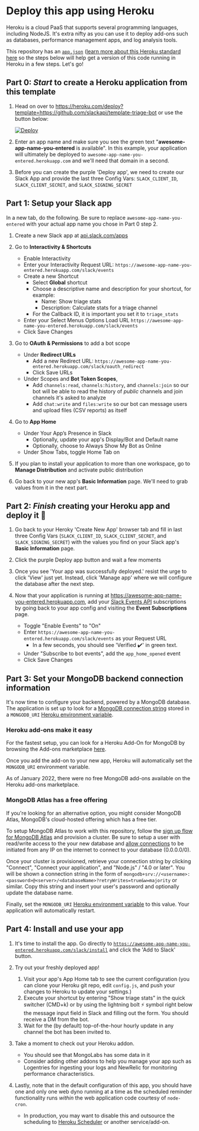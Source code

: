 # Deploy this app using Heroku

Heroku is a cloud PaaS that supports several programming languages, including NodeJS. It's extra nifty as you can use it to deploy add-ons such as databases, performance management apps, and log analysis tools.

This repository has an [`app.json`](../app.json) ([learn more about this Heroku standard here](https://devcenter.heroku.com/articles/heroku-button#creating-the-app-json-file) so the steps below will help get a version of this code running in Heroku in a few steps. Let's go!

## Part 0: _Start_ to create a Heroku application from this template

1. Head on over to https://heroku.com/deploy?template=https://github.com/slackapi/template-triage-bot or use the button below:
    
    [![Deploy](https://www.herokucdn.com/deploy/button.svg)](https://heroku.com/deploy?template=https://github.com/slackapi/template-triage-bot)


2. Enter an app name and make sure you see the green text "**awesome-app-name-you-entered** is available". In this example, your application will ultimately be deployed to `awesome-app-name-you-entered.herokuapp.com` and we'll need that domain in a second. 

3. Before you can create the purple 'Deploy app', we need to create our Slack App and provide the last three Config Vars: `SLACK_CLIENT_ID`, `SLACK_CLIENT_SECRET`, and `SLACK_SIGNING_SECRET`

## Part 1: Setup your Slack app 

In a new tab, do the following. Be sure to replace `awesome-app-name-you-entered` with your actual app name you chose in Part 0 step 2.

1. Create a new Slack app at [api.slack.com/apps](https://api.slack.com/apps)


2. Go to **Interactivity & Shortcuts** 
    - Enable Interactivity
    - Enter your Interactivity Request URL: `https://awesome-app-name-you-entered.herokuapp.com/slack/events`
    - Create a new Shortcut
      - Select **Global** shortcut
      - Choose a descriptive name and description for your shortcut, for example:
        - Name: Show triage stats
        - Description: Calculate stats for a triage channel
      - For the Callback ID, it is important you set it to `triage_stats`
    - Enter your Select Menus Options Load URL `https://awesome-app-name-you-entered.herokuapp.com/slack/events`
    - Click Save Changes


3. Go to **OAuth & Permissions** to add a bot scope
    - Under **Redirect URLs**
      - Add a new Redirect URL: `https://awesome-app-name-you-entered.herokuapp.com/slack/oauth_redirect`
      - Click Save URLs
    - Under Scopes and **Bot Token Scopes**, 
        - Add `channels:read`, `channels:history`, and `channels:join` so our bot will be able to read the history of _public_ channels and join channels it's asked to analyze
        - Add `chat:write` and `files:write` so our bot can message users and upload files (CSV reports) as itself

4. Go to **App Home** 
    - Under Your App’s Presence in Slack
      - Optionally, update your app's Display/Bot and Default name
      - Optionally, choose to Always Show My Bot as Online
    - Under Show Tabs, toggle Home Tab on

5. If you plan to install your application to more than one workspace, go to **Manage Distribution** and activate public distribution

6. Go back to your new app's **Basic Information** page. We'll need to grab values from it in the next part.

## Part 2: _Finish_ creating your Heroku app and deploy it 🚀

1. Go back to your Heroky 'Create New App' browser tab and fill in last three Config Vars (`SLACK_CLIENT_ID`, `SLACK_CLIENT_SECRET`, and `SLACK_SIGNING_SECRET`) with the values you find on your Slack app's **Basic Information** page.

2. Click the purple Deploy app button and wait a few moments

3. Once you see 'Your app was successfully deployed.' resist the urge to click 'View' just yet. Instead, click 'Manage app' where we will configure the database after the next step.

4. Now that your application is running at https://awesome-app-name-you-entered.herokuapp.com, add your [Slack Events API](https://api.slack.com/events-api) subscriptions by going back to your app config and visiting the **Event Subscriptions** page.
    - Toggle "Enable Events" to "On"
    - Enter `https://awesome-app-name-you-entered.herokuapp.com/slack/events` as your Request URL
      - In a few seconds, you should see 'Verified ✔️' in green text.
    - Under "Subscribe to bot events", add the `app_home_opened` event
    - Click Save Changes

## Part 3: Set your MongoDB backend connection information

It's now time to configure your backend, powered by a MongoDB database. The application is set up to look for a [MongoDB connection string](https://docs.mongodb.com/manual/reference/connection-string/) stored in a `MONGODB_URI` [Heroku environment variable](https://devcenter.heroku.com/articles/config-vars).

### Heroku add-ons make it easy
For the fastest setup, you can look for a Heroku Add-On for MongoDB by browsing the Add-ons marketplace [here](https://elements.heroku.com/addons).

Once you add the add-on to your new app, Heroku will automatically set the `MONGODB_URI` environment variable.

As of January 2022, there were no free MongoDB add-ons available on the Heroku add-ons marketplace.

### MongoDB Atlas has a free offering
If you're looking for an alternative option, you might consider MongoDB Atlas, MongoDB's cloud-hosted offering which has a free tier.

To setup MongoDB Atlas to work with this repository, follow the [sign up flow for MongoDB Atlas](https://www.mongodb.com/atlas) and provision a cluster. Be sure to setup a user with read/write access to the your new database and [allow connections](https://docs.atlas.mongodb.com/security/ip-access-list/) to be initiated from any IP on the internet to connect to your database (0.0.0.0/0).

Once your cluster is provisioned, retrieve your connection string by clicking "Connect", "Connect your application", and "Node.js" / "4.0 or later". You will be shown a connection string in the form of `mongodb+srv://<username>:<password>@<server>/<databaseName>?retryWrites=true&w=majority` or similar. Copy this string and insert your user's password and optionally update the database name.

Finally, set the `MONGODB_URI` [Heroku environment variable](https://devcenter.heroku.com/articles/config-vars) to this value. Your application will automatically restart.

## Part 4: Install and use your app

1. It's time to install the app. Go directly to  [`https://awesome-app-name-you-entered.herokuapp.com/slack/install`](https://awesome-app-name-you-entered.herokuapp.com/slack/install) and click the 'Add to Slack' button. 

2. Try out your freshly deployed app!
    1. Visit your app's App Home tab to see the current configuration (you can clone your Heroku git repo, edit `config.js`, and push your changes to Heroku to update your settings.)
    2. Execute your shortcut by entering "Show triage stats" in the quick switcher (CMD+k) or by using the lightning bolt ⚡️ symbol right below the message input field in Slack and filling out the form. You should receive a DM from the bot.
    3. Wait for the (by default) top-of-the-hour hourly update in any channel the bot has been invited to.

3. Take a moment to check out your Heroku addon.
    - You should see that MongoLabs has some data in it
    - Consider adding other addons to help you manage your app such as Logentries for ingesting your logs and NewRelic for monitoring performance characteristics.

4. Lastly, note that in the default configuration of this app, you should have one and only one web dyno running at a time as the scheduled reminder functionality runs _within_ the web application code courtesy of `node-cron`.
    - In production, you may want to disable this and outsource the scheduling to [Heroku Scheduler](https://devcenter.heroku.com/articles/scheduler) or another service/add-on.